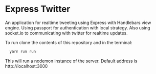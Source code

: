 # Express Twitter

An application for realtime tweeting using Express with Handlebars view engine.
Using passport for authentication with local strategy.
Also using socket.io to communicating with twitter for realtime updates.

To run clone the contents of this repository and in the terminal:

```javascript
  yarn run run
```

This will run a nodemon instance of the server.
Default address is http://localhost:3000
